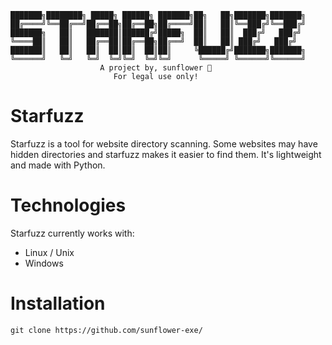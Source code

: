 ```
███████╗████████╗ █████╗ ██████╗ ███████╗██╗   ██╗███████╗███████╗
██╔════╝╚══██╔══╝██╔══██╗██╔══██╗██╔════╝██║   ██║╚══███╔╝╚══███╔╝
███████╗   ██║   ███████║██████╔╝█████╗  ██║   ██║  ███╔╝   ███╔╝ 
╚════██║   ██║   ██╔══██║██╔══██╗██╔══╝  ██║   ██║ ███╔╝   ███╔╝  
███████║   ██║   ██║  ██║██║  ██║██║     ╚██████╔╝███████╗███████╗
╚══════╝   ╚═╝   ╚═╝  ╚═╝╚═╝  ╚═╝╚═╝      ╚═════╝ ╚══════╝╚══════╝ 
                    A project by, sunflower 🌻
                       For legal use only!
```
# Starfuzz
Starfuzz is a tool for website directory scanning. Some websites may have hidden directories and
starfuzz makes it easier to find them. It's lightweight and made with Python.

# Technologies
Starfuzz currently works with:
* Linux / Unix
* Windows

# Installation
```
git clone https://github.com/sunflower-exe/
```
